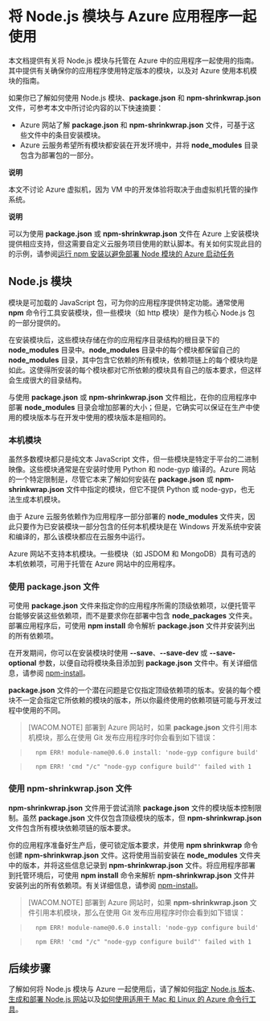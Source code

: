 <properties linkid="develop-nodejs-common-tasks-working-with-node-modules" urlDisplayName="Working with Node.js Modules" pageTitle="Working with Node.js Modules" metaKeywords="" description="" metaCanonical="" services="" documentationCenter="Node.js" title="Using Node.js Modules with Azure applications" authors="larryfr" solutions="" manager="paulettm" editor="mollybos" />
<tags ms.service=""
    ms.date=""
    wacn.date=""
    />

# 将 Node.js 模块与 Azure 应用程序一起使用

本文档提供有关将 Node.js 模块与托管在 Azure 中的应用程序一起使用的指南。其中提供有关确保你的应用程序使用特定版本的模块，以及对 Azure 使用本机模块的指南。

如果你已了解如何使用 Node.js 模块、**package.json** 和 **npm-shrinkwrap.json** 文件，可参考本文中所讨论内容的以下快速摘要：

-   Azure 网站了解 **package.json** 和 **npm-shrinkwrap.json** 文件，可基于这些文件中的条目安装模块。
-   Azure 云服务希望所有模块都安装在开发环境中，并将 **node\_modules** 目录包含为部署包的一部分。

<div class="dev-callout">
<strong>说明</strong>
<p>本文不讨论 Azure 虚拟机，因为 VM 中的开发体验将取决于由虚拟机托管的操作系统。</p>
</div>

<div class="dev-callout">
<strong>说明</strong>
<p>可以为使用 <b>package.json</b> 或 <b>npm-shrinkwrap.json</b> 文件在 Azure 上安装模块提供相应支持，但这需要自定义云服务项目使用的默认脚本。有关如何实现此目的的示例，请参阅<a href="http://nodeblog.azurewebsites.net/startup-task-to-run-npm-in-azure">运行 npm 安装以避免部署 Node 模块的 Azure 启动任务</a></p>
</div>

## Node.js 模块

模块是可加载的 JavaScript 包，可为你的应用程序提供特定功能。通常使用 **npm** 命令行工具安装模块，但一些模块（如 http 模块）是作为核心 Node.js 包的一部分提供的。

在安装模块后，这些模块存储在你的应用程序目录结构的根目录下的 **node\_modules** 目录中。**node\_modules** 目录中的每个模块都保留自己的 **node\_modules** 目录，其中包含它依赖的所有模块，依赖项链上的每个模块均是如此。这使得所安装的每个模块都对它所依赖的模块具有自己的版本要求，但这样会生成很大的目录结构。

与使用 **package.json** 或 **npm-shrinkwrap.json** 文件相比，在你的应用程序中部署 **node\_modules** 目录会增加部署的大小；但是，它确实可以保证在生产中使用的模块版本与在开发中使用的模块版本是相同的。

### 本机模块

虽然多数模块都只是纯文本 JavaScript 文件，但一些模块是特定于平台的二进制映像。这些模块通常是在安装时使用 Python 和 node-gyp 编译的。Azure 网站的一个特定限制是，尽管它本来了解如何安装在 **package.json** 或 **npm-shrinkwrap.json** 文件中指定的模块，但它不提供 Python 或 node-gyp，也无法生成本机模块。

由于 Azure 云服务依赖作为应用程序一部分部署的 **node\_modules** 文件夹，因此只要作为已安装模块一部分包含的任何本机模块是在 Windows 开发系统中安装和编译的，那么该模块都应在云服务中运行。

Azure 网站不支持本机模块。一些模块（如 JSDOM 和 MongoDB）具有可选的本机依赖项，可用于托管在 Azure 网站中的应用程序。

### 使用 package.json 文件

可使用 **package.json** 文件来指定你的应用程序所需的顶级依赖项，以便托管平台能够安装这些依赖项，而不是要求你在部署中包含 **node\_packages** 文件夹。部署应用程序后，可使用 **npm install** 命令解析 **package.json** 文件并安装列出的所有依赖项。

在开发期间，你可以在安装模块时使用 **--save**、**--save-dev** 或 **--save-optional** 参数，以便自动将模块条目添加到 **package.json** 文件中。有关详细信息，请参阅 [npm-install][npm-install]。

**package.json** 文件的一个潜在问题是它仅指定顶级依赖项的版本。安装的每个模块不一定会指定它所依赖的模块的版本，所以你最终使用的依赖项链可能与开发过程中使用的不同。

> [WACOM.NOTE]
> 部署到 Azure 网站时，如果 **package.json** 文件引用本机模块，那么在使用 Git 发布应用程序时你会看到如下错误：

>       npm ERR! module-name@0.6.0 install: 'node-gyp configure build'

>       npm ERR! 'cmd "/c" "node-gyp configure build"' failed with 1    

### 使用 npm-shrinkwrap.json 文件

**npm-shrinkwrap.json** 文件用于尝试消除 **package.json** 文件的模块版本控制限制。虽然 **package.json** 文件仅包含顶级模块的版本，但 **npm-shrinkwrap.json** 文件包含所有模块依赖项链的版本要求。

你的应用程序准备好生产后，便可锁定版本要求，并使用 **npm shrinkwrap** 命令创建 **npm-shrinkwrap.json** 文件。这将使用当前安装在 **node\_modules** 文件夹中的版本，并将这些信息记录到 **npm-shrinkwrap.json** 文件。将应用程序部署到托管环境后，可使用 **npm install** 命令来解析 **npm-shrinkwrap.json** 文件并安装列出的所有依赖项。有关详细信息，请参阅 [npm-install][npm-install]。

> [WACOM.NOTE]
> 部署到 Azure 网站时，如果 **npm-shrinkwrap.json** 文件引用本机模块，那么在使用 Git 发布应用程序时你会看到如下错误：

>       npm ERR! module-name@0.6.0 install: 'node-gyp configure build'

>       npm ERR! 'cmd "/c" "node-gyp configure build"' failed with 1

## 后续步骤

了解如何将 Node.js 模块与 Azure 一起使用后，请了解如何[指定 Node.js 版本][指定 Node.js 版本]、[生成和部署 Node.js 网站][生成和部署 Node.js 网站]以及[如何使用适用于 Mac 和 Linux 的 Azure 命令行工具][如何使用适用于 Mac 和 Linux 的 Azure 命令行工具]。

  [运行 npm 安装以避免部署 Node 模块的 Azure 启动任务]: http://nodeblog.azurewebsites.net/startup-task-to-run-npm-in-azure
  [npm-install]: https://npmjs.org/doc/install.html
  [指定 Node.js 版本]: /zh-cn/documentation/articles/nodejs-specify-node-version-azure-apps/
  [生成和部署 Node.js 网站]: /zh-cn/documentation/articles/web-sites-nodejs-develop-deploy-mac/
  [如何使用适用于 Mac 和 Linux 的 Azure 命令行工具]: /zh-cn/documentation/articles/xplat-cli/
